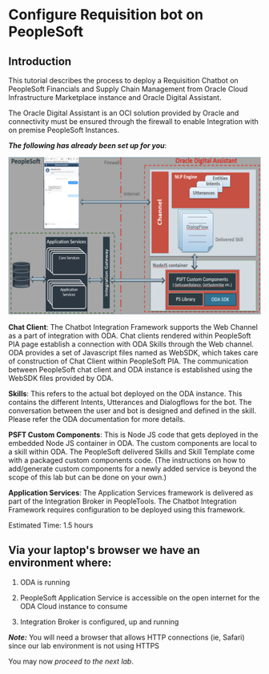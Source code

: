 # Configure Requisition bot on PeopleSoft

## **Introduction**

This tutorial describes the process to deploy a Requisition Chatbot on PeopleSoft Financials and Supply Chain Management from Oracle Cloud Infrastructure Marketplace instance and Oracle Digital Assistant. 

The Oracle Digital Assistant is an OCI solution provided by Oracle and connectivity must be ensured through the firewall to enable Integration with on premise PeopleSoft Instances. 

***The following has already been set up for you***:

![architecture](images/arch.png " ")

**Chat Client**: The Chatbot Integration Framework supports the Web Channel as a part of integration with ODA. Chat clients rendered within PeopleSoft PIA page establish a connection with ODA Skills through the Web channel. ODA provides a set of Javascript files named as WebSDK, which takes care of construction of Chat Client within PeopleSoft PIA. The communication between PeopleSoft chat client and ODA instance is established using the WebSDK files provided by ODA. 

**Skills**: This refers to the actual bot deployed on the ODA instance. This contains the different Intents, Utterances and Dialogflows for the bot. The conversation between the user and bot is designed and defined in the skill. Please refer the ODA documentation for more details.

**PSFT Custom Components**: This is Node JS code that gets deployed in the embedded Node JS container in ODA. The custom components are local to a skill within ODA. The PeopleSoft delivered Skills and Skill Template come with a packaged custom components code. (The instructions on how to add/generate custom components for a newly added service is beyond the scope of this lab but can be done on your own.)

**Application Services**: The Application Services framework is delivered as part of the Integration Broker in PeopleTools. The Chatbot Integration Framework requires configuration to be deployed using this framework.

Estimated Time: 1.5 hours



## **Via your laptop's browser we have an environment where:**

1. ODA is running

1. PeopleSoft Application Service is accessible on the open internet for the ODA Cloud instance to consume

4. Integration Broker is configured, up and running

***Note:*** You will need a browser that allows HTTP connections (ie, Safari) since our lab environment is not using HTTPS




You may now *proceed to the next lab*.

